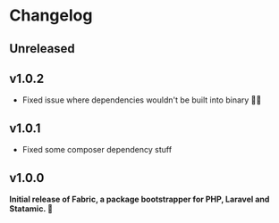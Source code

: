 # Changelog

## Unreleased

## v1.0.2

* Fixed issue where dependencies wouldn't be built into binary 🤦‍♂️

## v1.0.1

* Fixed some composer dependency stuff

## v1.0.0

**Initial release of Fabric, a package bootstrapper for PHP, Laravel and Statamic. 🎉**
